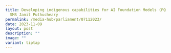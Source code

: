 ```yaml
---
title: Developing indigenous capabilities for AI Foundation Models (PQ Reply by
  SMS Janil Puthucheary
permalink: /media-hub/parliament/07112023/
date: 2023-11-09
layout: post
description: ""
image: ""
variant: tiptap
---
```

